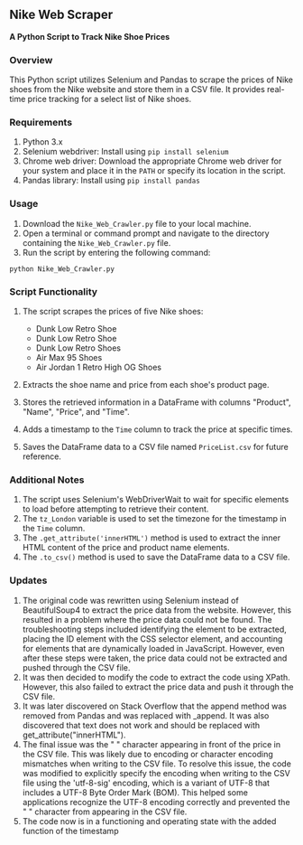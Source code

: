## Nike Web Scraper

**A Python Script to Track Nike Shoe Prices**

### Overview

This Python script utilizes Selenium and Pandas to scrape the prices of Nike shoes from the Nike website and store them in a CSV file. It provides real-time price tracking for a select list of Nike shoes.

### Requirements

1. Python 3.x
2. Selenium webdriver: Install using `pip install selenium`
3. Chrome web driver: Download the appropriate Chrome web driver for your system and place it in the `PATH` or specify its location in the script.
4. Pandas library: Install using `pip install pandas`

### Usage

1. Download the `Nike_Web_Crawler.py` file to your local machine.
2. Open a terminal or command prompt and navigate to the directory containing the `Nike_Web_Crawler.py` file.
3. Run the script by entering the following command:
```
python Nike_Web_Crawler.py
```

### Script Functionality

1. The script scrapes the prices of five Nike shoes:
    - Dunk Low Retro Shoe 
    - Dunk Low Retro Shoe 
    - Dunk Low Retro Shoes
    - Air Max 95 Shoes
    - Air Jordan 1 Retro High OG Shoes

2. Extracts the shoe name and price from each shoe's product page.
3. Stores the retrieved information in a DataFrame with columns "Product", "Name", "Price", and "Time".
4. Adds a timestamp to the `Time` column to track the price at specific times.
5. Saves the DataFrame data to a CSV file named `PriceList.csv` for future reference.

### Additional Notes

1. The script uses Selenium's WebDriverWait to wait for specific elements to load before attempting to retrieve their content.
2. The `tz_London` variable is used to set the timezone for the timestamp in the `Time` column.
3. The `.get_attribute('innerHTML')` method is used to extract the inner HTML content of the price and product name elements.
4. The `.to_csv()` method is used to save the DataFrame data to a CSV file.

### Updates

1. The original code was rewritten using Selenium instead of BeautifulSoup4 to extract the price data from the website. However, this resulted in a problem where the price data could not be found. The troubleshooting steps included identifying the element to be extracted, placing the ID element with the CSS selector element, and accounting for elements that are dynamically loaded in JavaScript. However, even after these steps were taken, the price data could not be extracted and pushed through the CSV file.
2. It was then decided to modify the code to extract the code using XPath. However, this also failed to extract the price data and push it through the CSV file.
3. It was later discovered on Stack Overflow that the append method was removed from Pandas and was replaced with _append. It was also discovered that text does not work and should be replaced with get_attribute("innerHTML").
4. The final issue was the " " character appearing in front of the price in the CSV file. This was likely due to encoding or character encoding mismatches when writing to the CSV file. To resolve this issue, the code was modified to explicitly specify the encoding when writing to the CSV file using the 'utf-8-sig' encoding, which is a variant of UTF-8 that includes a UTF-8 Byte Order Mark (BOM). This helped some applications recognize the UTF-8 encoding correctly and prevented the " " character from appearing in the CSV file.
5. The code now is in a functioning and operating state with the added function of the timestamp

